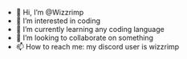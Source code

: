 - 👋 Hi, I’m @Wizzrimp
- 👀 I’m interested in coding
- 🌱 I’m currently learning any coding language
- 💞️ I’m looking to collaborate on something
- 📫 How to reach me: my discord user is wizzrimp
<!---
Wizzrimp/Wizzrimp is a ✨ special ✨ repository because its `README.md` (this file) appears on your GitHub profile.
You can click the Preview link to take a look at your changes.
--->
